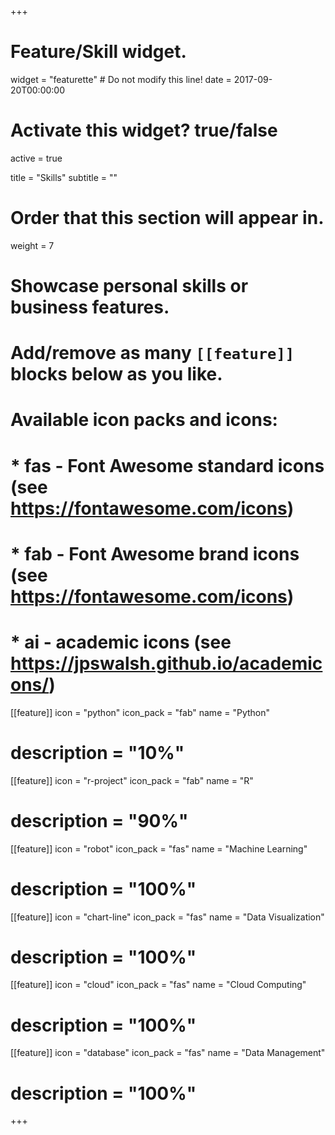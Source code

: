 +++
# Feature/Skill widget.
widget = "featurette"  # Do not modify this line!
date = 2017-09-20T00:00:00

# Activate this widget? true/false
active = true

title = "Skills"
subtitle = ""

# Order that this section will appear in.
weight = 7

# Showcase personal skills or business features.
# 
# Add/remove as many `[[feature]]` blocks below as you like.
# 
# Available icon packs and icons:
# * fas - Font Awesome standard icons (see https://fontawesome.com/icons)
# * fab - Font Awesome brand icons (see https://fontawesome.com/icons)
# * ai - academic icons (see https://jpswalsh.github.io/academicons/)

[[feature]]
  icon = "python"
  icon_pack = "fab"
  name = "Python"
#  description = "10%"

[[feature]]
  icon = "r-project"
  icon_pack = "fab"
  name = "R"
#  description = "90%"
  
[[feature]]
  icon = "robot"
  icon_pack = "fas"
  name = "Machine Learning"
#  description = "100%"  

[[feature]]
  icon = "chart-line"
  icon_pack = "fas"
  name = "Data Visualization"
#  description = "100%"  

[[feature]]
  icon = "cloud"
  icon_pack = "fas"
  name = "Cloud Computing"
#  description = "100%"  

[[feature]]
  icon = "database"
  icon_pack = "fas"
  name = "Data Management"
#  description = "100%"  

+++
